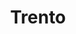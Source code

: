 ---
title: Trento
date: 
draft: false

# descripcion
description : Aro de plata con piedra cubic

materials: Plata 925

color: Plateado y Fucsia

dimensions: 0,7cm x 1cm

code: 01-16-0324

type: "Aros"

categories: []

price: $2.330,00

price_eftvo: $1.980,00

# Images
# first image will be shown in the product page
images:
  # - image: "images/path_to_image"
  # La ubicacion de las imagenes es imagenes/Aros/Aros.Cubic/01-16-0324-trento
  - image: "./images/aros/cubic/01-16-0324-rombo-grande_a.JPG"
  - image: "./images/aros/cubic/01-16-0324-rombo-grande_b.JPG"
---